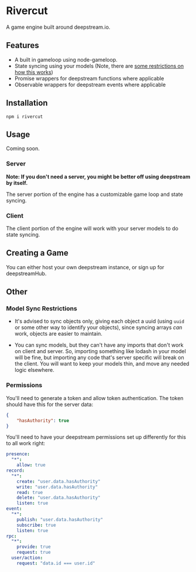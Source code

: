 # Rivercut
A game engine built around deepstream.io.

## Features

- A built in gameloop using node-gameloop.
- State syncing using your models (Note, there are [some restrictions on how this works](#model-sync-restrictions))
- Promise wrappers for deepstream functions where applicable
- Observable wrappers for deepstream events where applicable

## Installation
```
npm i rivercut
```

## Usage
Coming soon.

### Server
__Note: If you don't need a server, you might be better off using deepstream by itself.__

The server portion of the engine has a customizable game loop and state syncing.

### Client

The client portion of the engine will work with your server models to do state syncing.

## Creating a Game
You can either host your own deepstream instance, or sign up for deepstreamHub.

## Other

### Model Sync Restrictions

- It's advised to sync objects only, giving each object a uuid (using `uuid` or some other way to identify your objects), since syncing arrays _can_ work, objects are easier to maintain.

- You can sync models, but they can't have any imports that don't work on client and server. So, importing something like lodash in your model will be fine, but importing any code that's server specific will break on the client. You will want to keep your models thin, and move any needed logic elsewhere.

### Permissions

You'll need to generate a token and allow token authentication. The token should have this for the server data:

```json
{
    "hasAuthority": true
}
```

You'll need to have your deepstream permissions set up differently for this to all work right:

```yml
presence:
  "*":
    allow: true
record:
  "*":
    create: "user.data.hasAuthority"
    write: "user.data.hasAuthority"
    read: true
    delete: "user.data.hasAuthority"
    listen: true
event:
  "*":
    publish: "user.data.hasAuthority"
    subscribe: true
    listen: true
rpc:
  "*":
    provide: true
    request: true
  user/action:
    request: "data.id === user.id" 
```
